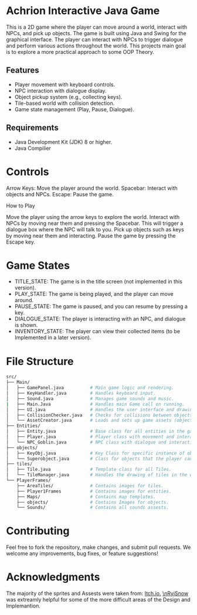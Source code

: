 # Achrion Interactive Java Game

This is a 2D game where the player can move around a world, interact with NPCs, and pick up objects. The game is built using Java and Swing for the graphical interface. 
The player can interact with NPCs to trigger dialogue and perform various actions throughout the world. This projects main goal is to explore a more practical approach to some 
OOP Theory. 

## Features
- Player movement with keyboard controls.
- NPC interaction with dialogue display.
- Object pickup system (e.g., collecting keys).
- Tile-based world with collision detection.
- Game state management (Play, Pause, Dialogue).

## Requirements
- Java Development Kit (JDK) 8 or higher.
- Java Compilier 

# Controls
Arrow Keys: Move the player around the world.
Spacebar: Interact with objects and NPCs.
Escape: Pause the game.

How to Play

Move the player using the arrow keys to explore the world.
Interact with NPCs by moving near them and pressing the Spacebar. This will trigger a dialogue box where the NPC will talk to you.
Pick up objects such as keys by moving near them and interacting.
Pause the game by pressing the Escape key.

# Game States
- TITLE_STATE: The game is in the title screen (not implemented in this version).
- PLAY_STATE: The game is being played, and the player can move around.
- PAUSE_STATE: The game is paused, and you can resume by pressing a key.
- DIALOGUE_STATE: The player is interacting with an NPC, and dialogue is shown.
- INVENTORY_STATE: The player can view their collected items (to be Implemented in a later version).

# File Structure
```bash
src/
├── Main/
│   ├── GamePanel.java          # Main game logic and rendering.
│   ├── KeyHandler.java         # Handles keyboard input.
│   ├── Sound.java              # Manages game sounds and music.
|   ├── Main.Java               # Handles main Game call on running. 
│   ├── UI.java                 # Handles the user interface and drawing dialogue.
│   ├── CollisionChecker.java   # Checks for collisions between objects and the player.
│   └── AssetCreator.java       # Loads and sets up game assets (objects, NPCs, etc.).
├── Entities/
│   ├── Entity.java             # Base class for all entities in the game.
│   ├── Player.java             # Player class with movement and interaction logic.
│   └── NPC_Goblin.java         # NPC class with dialogue and interaction.
├── objects/
│   ├── KeyObj.java             # Key Class for specific instance of object for player. 
│   └── Superobject.java        # Class for objects that the player can interact with.
├── tiles/
│   ├── Tile.java               # Template class for all Tiles. 
│   └── TileManager.java        # Handles the drawing of tiles in the world.
└── PlayerFrames/
    ├── AreaTiles/              # Contains images for tiles. 
    ├── Player1Frames           # Contains images for entities.
    ├── Maps/                   # Contains map templates. 
    ├── objects/                # Contains Images for objects. 
    └── Sounds/                 # Contains all sounds assests.
```
# Contributing
Feel free to fork the repository, make changes, and submit pull requests. We welcome any improvements, bug fixes, or feature suggestions!


# Acknowledgments

The majority of the sprites and Assests were taken from: [Itch.io.](https://itch.io/game-assets/free/tag-16-bit)
[\nRyiSnow](https://www.youtube.com/@RyiSnow) was extreamly helpful for some of the more difficult areas of the Design and Implemantion. 

